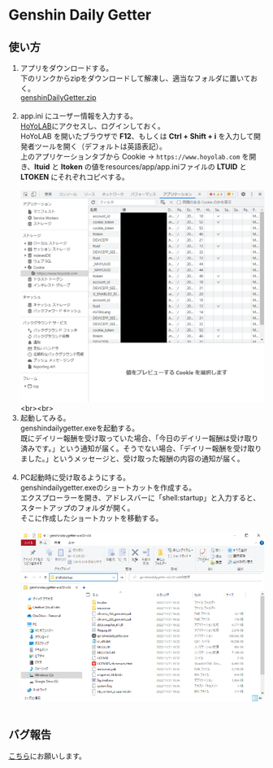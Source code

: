 # Genshin Daily Getter

## 使い方

1. アプリをダウンロードする。<br>
   下のリンクからzipをダウンロードして解凍し、適当なフォルダに置いておく。<br>
   [genshinDailyGetter.zip](https://drive.google.com/file/d/1EFTFlTcTX4a9prOBsqq-NrMzY4WM5L6H/view?usp=share_link)
   <br><br>
2. app.ini にユーザー情報を入力する。<br>
   [HoYoLAB](https://www.hoyolab.com/home)にアクセスし、ログインしておく。<br>
   HoYoLAB を開いたブラウザで **F12**、もしくは **Ctrl + Shift + i** を入力して開発者ツールを開く（デフォルトは英語表記）。<br>
   上のアプリケーションタブから Cookie -> `https://www.hoyolab.com` を開き、**ltuid** と **ltoken** の値をresources/app/app.iniファイルの **LTUID** と**LTOKEN** にそれぞれコピペする。<br><br>
   ![開発者ツール](./src/tutorial/3.png "Cookie -> https://www.hoyolab.com")<br><br>
3. 起動してみる。<br>
   genshindailygetter.exeを起動する。<br>
   既にデイリー報酬を受け取っていた場合、「今日のデイリー報酬は受け取り済みです。」という通知が届く。そうでない場合、「デイリー報酬を受け取りました。」というメッセージと、受け取った報酬の内容の通知が届く。<br><br>
4. PC起動時に受け取るようにする。<br>
   genshindailygetter.exeのショートカットを作成する。<br>
   エクスプローラーを開き、アドレスバーに「shell:startup」と入力すると、スタートアップのフォルダが開く。<br>
   そこに作成したショートカットを移動する。<br><br>
   ![shell:startup](./src/tutorial/4.png "shell:startup")
   <br><br>

## バグ報告

[こちら](https://github.com/Manju2367/genshinDailyGetter/issues)にお願いします。
